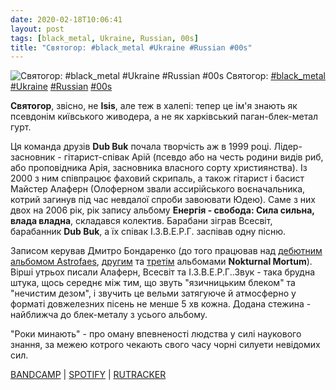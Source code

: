 ```yaml
---
date: 2020-02-18T10:06:41
layout: post
tags: [black_metal, Ukraine, Russian, 00s]
title: "Святогор: #black_metal #Ukraine #Russian #00s"
---
```

![Святогор: #black_metal #Ukraine #Russian #00s](https://res.cloudinary.com/vast-space-unexplored/image/upload/q_auto,dpr_auto,w_auto/photos/photo_894_18-02-2020_10-06-40.jpg)
Святогор: [#black_metal](/tags/#black_metal) [#Ukraine](/tags/#Ukraine) [#Russian](/tags/#Russian) [#00s](/tags/#00s)

**Святогор**, звісно, не **Isis**, але теж в халепі: тепер це ім&#39;я знають як псевдонім київського живодера, а не як харківський паган-блек-метал гурт.

Ця команда друзів **Dub Buk** почала творчість аж в 1999 році. Лідер-засновник - гітарист-співак Арій (псевдо або на честь родини видів риб, або проповідника Арія, засновника власного сорту християнства). Із 2000 з ним співпрацює фаховий скрипаль, а також гітарист і басист Майстер Алаферн (Олоферном звали ассирійського воєначальника, котрий загинув під час невдалої спроби завоювати Юдею). Саме з них двох на 2006 рік, рік запису альбому __Енергія - свобода: Сила сильна, влада владна__, складався колектив. Барабани зіграв Всесвіт, барабанник **Dub Buk**, а їх співак І.З.В.Е.Р.Г. заспівав одну пісню.

Записом керував Дмитро Бондаренко (до того працював над [дебютним альбомом Astrofaes](/2019-10-16-astrofaes--pagan-black-metal-symphonic-black-metal), [другим](/2019-10-26-nokturnal-mortum--symphonic-black-metal-ukraine-) та [третім](/2019-10-29-nokturnal-mortum--symphonic-black-metal-old-school-black-metal) альбомами **Nokturnal Mortum**). Вірші утрьох писали Алаферн, Всесвіт та І.З.В.Е.Р.Г..Звук - така брудна штука, щось середнє між тим, що звуть &quot;язичницьким блеком&quot; та &quot;нечистим дезом&quot;, і звучить це вельми затягуюче й атмосферно у форматі довжелезних пісень не менше 5 хв кожна.  Додана стежина - найближча до блек-металу з усього альбому.

&quot;Роки минають&quot; - про оману впевненості людства у силі наукового знання, за межею котрого чекають свого часу чорні силуети невідомих сил.

[BANDCAMP](https://svyatogor.bandcamp.com/album/energy-freedom) \| [SPOTIFY](https://open.spotify.com/album/6fStWmzn8adzn5wuS6jdmX) \| [RUTRACKER](https://rutracker.org/forum/viewtopic.php?t=1085171)